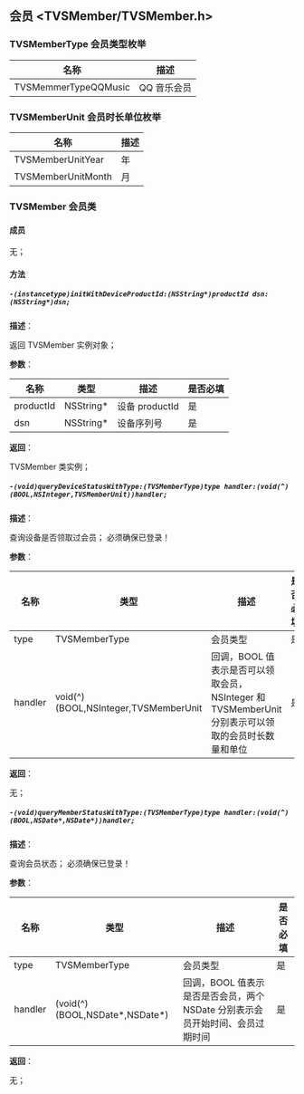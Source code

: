 ## 会员 <TVSMember/TVSMember.h>

### TVSMemberType 会员类型枚举

| 名称 | 描述 |
| ------ | ------ |
| TVSMemmerTypeQQMusic | QQ 音乐会员 |

### TVSMemberUnit 会员时长单位枚举

| 名称 | 描述 |
| ------ | ------ |
| TVSMemberUnitYear | 年 |
| TVSMemberUnitMonth | 月 |

### TVSMember 会员类

#### 成员

  无；

#### 方法

##### `-(instancetype)initWithDeviceProductId:(NSString*)productId dsn:(NSString*)dsn;`

  **描述**：

  返回 TVSMember 实例对象；

  **参数**：

  | 名称 | 类型 | 描述 | 是否必填 |
  | ------ | ------ | ------ | ------ |
  | productId | NSString* | 设备 productId | 是 |
  | dsn | NSString* | 设备序列号 | 是 |

  **返回**：

  TVSMember 类实例；

##### `-(void)queryDeviceStatusWithType:(TVSMemberType)type handler:(void(^)(BOOL,NSInteger,TVSMemberUnit))handler;`

  **描述**：

  查询设备是否领取过会员；
  必须确保已登录！

  **参数**：

  | 名称 | 类型 | 描述 | 是否必填 |
  | ------ | ------ | ------ | ------ |
  | type | TVSMemberType | 会员类型 | 是 |
  | handler | void(^)(BOOL,NSInteger,TVSMemberUnit | 回调，BOOL 值表示是否可以领取会员，NSInteger 和 TVSMemberUnit 分别表示可以领取的会员时长数量和单位 | 是 |

  **返回**：

  无；

##### `-(void)queryMemberStatusWithType:(TVSMemberType)type handler:(void(^)(BOOL,NSDate*,NSDate*))handler;`

  **描述**：

  查询会员状态；
  必须确保已登录！

  **参数**：

  | 名称 | 类型 | 描述 | 是否必填 |
  | ------ | ------ | ------ | ------ |
  | type | TVSMemberType | 会员类型 | 是 |
  | handler | (void(^)(BOOL,NSDate*,NSDate*) | 回调，BOOL 值表示是否是否会员，两个 NSDate 分别表示会员开始时间、会员过期时间 | 是 |

  **返回**：

  无；
